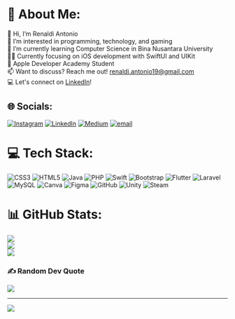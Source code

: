 # 💫 About Me:
👋 Hi, I’m Renaldi Antonio<br>👀 I’m interested in programming, technology, and gaming<br>
🌱 I’m currently learning Computer Science in Bina Nusantara University<br>
🧑‍💻 Currently focusing on iOS development with SwiftUI and UIKit<br>
🍏 Apple Developer Academy Student<br>
📫 Want to discuss? Reach me out! renaldi.antonio19@gmail.com<br>
💻 Let's connect on [LinkedIn](www.linkedin.com/in/renaldi-antonio)!


## 🌐 Socials:
[![Instagram](https://img.shields.io/badge/Instagram-%23E4405F.svg?logo=Instagram&logoColor=white)](https://instagram.com/renaldi_antonio) [![LinkedIn](https://img.shields.io/badge/LinkedIn-%230077B5.svg?logo=linkedin&logoColor=white)](https://linkedin.com/in/renaldi-antonio) [![Medium](https://img.shields.io/badge/Medium-12100E?logo=medium&logoColor=white)](https://medium.com/@renaldi_antonio) [![email](https://img.shields.io/badge/Email-D14836?logo=gmail&logoColor=white)](mailto:renaldi.antonio19@gmail.com) 

# 💻 Tech Stack:
![CSS3](https://img.shields.io/badge/css3-%231572B6.svg?style=for-the-badge&logo=css3&logoColor=white) ![HTML5](https://img.shields.io/badge/html5-%23E34F26.svg?style=for-the-badge&logo=html5&logoColor=white) ![Java](https://img.shields.io/badge/java-%23ED8B00.svg?style=for-the-badge&logo=openjdk&logoColor=white) ![PHP](https://img.shields.io/badge/php-%23777BB4.svg?style=for-the-badge&logo=php&logoColor=white) ![Swift](https://img.shields.io/badge/swift-F54A2A?style=for-the-badge&logo=swift&logoColor=white) ![Bootstrap](https://img.shields.io/badge/bootstrap-%238511FA.svg?style=for-the-badge&logo=bootstrap&logoColor=white) ![Flutter](https://img.shields.io/badge/Flutter-%2302569B.svg?style=for-the-badge&logo=Flutter&logoColor=white) ![Laravel](https://img.shields.io/badge/laravel-%23FF2D20.svg?style=for-the-badge&logo=laravel&logoColor=white) ![MySQL](https://img.shields.io/badge/mysql-4479A1.svg?style=for-the-badge&logo=mysql&logoColor=white) ![Canva](https://img.shields.io/badge/Canva-%2300C4CC.svg?style=for-the-badge&logo=Canva&logoColor=white) ![Figma](https://img.shields.io/badge/figma-%23F24E1E.svg?style=for-the-badge&logo=figma&logoColor=white) ![GitHub](https://img.shields.io/badge/github-%23121011.svg?style=for-the-badge&logo=github&logoColor=white) ![Unity](https://img.shields.io/badge/unity-%23000000.svg?style=for-the-badge&logo=unity&logoColor=white) ![Steam](https://img.shields.io/badge/steam-%23000000.svg?style=for-the-badge&logo=steam&logoColor=white)
# 📊 GitHub Stats:
![](https://github-readme-stats.vercel.app/api?username=ZChronoss&theme=blue_navy&hide_border=false&include_all_commits=true&count_private=true)<br/>
![](https://nirzak-streak-stats.vercel.app/?user=ZChronoss&theme=blue_navy&hide_border=false)<br/>
![](https://github-readme-stats.vercel.app/api/top-langs/?username=ZChronoss&theme=blue_navy&hide_border=false&include_all_commits=true&count_private=true&layout=compact)

### ✍️ Random Dev Quote
![](https://quotes-github-readme.vercel.app/api?type=horizontal&theme=radical)

---
[![](https://visitcount.itsvg.in/api?id=ZChronoss&icon=0&color=0)](https://visitcount.itsvg.in)

<!-- Proudly created with GPRM ( https://gprm.itsvg.in ) -->
<!---
ZChronoss/ZChronoss is a ✨ special ✨ repository because its `README.md` (this file) appears on your GitHub profile.
You can click the Preview link to take a look at your changes.
--->
